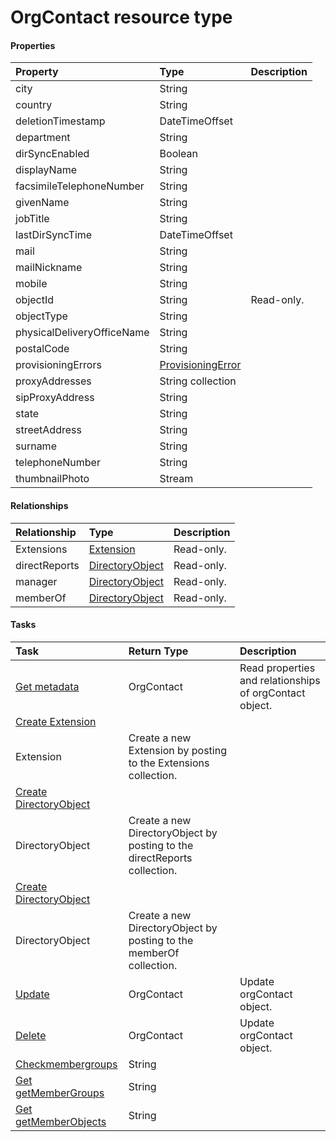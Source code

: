 # OrgContact resource type



#### Properties
| Property	   | Type	|Description|
|:---------------|:--------|:----------|
|city|String||
|country|String||
|deletionTimestamp|DateTimeOffset||
|department|String||
|dirSyncEnabled|Boolean||
|displayName|String||
|facsimileTelephoneNumber|String||
|givenName|String||
|jobTitle|String||
|lastDirSyncTime|DateTimeOffset||
|mail|String||
|mailNickname|String||
|mobile|String||
|objectId|String| Read-only.|
|objectType|String||
|physicalDeliveryOfficeName|String||
|postalCode|String||
|provisioningErrors|[ProvisioningError](provisioningerror.md)||
|proxyAddresses|String collection||
|sipProxyAddress|String||
|state|String||
|streetAddress|String||
|surname|String||
|telephoneNumber|String||
|thumbnailPhoto|Stream||

#### Relationships
| Relationship | Type	|Description|
|:---------------|:--------|:----------|
|Extensions|[Extension](extension.md)| Read-only.|
|directReports|[DirectoryObject](directoryobject.md)| Read-only.|
|manager|[DirectoryObject](directoryobject.md)| Read-only.|
|memberOf|[DirectoryObject](directoryobject.md)| Read-only.|

#### Tasks

| Task		   | Return Type	|Description|
|:---------------|:--------|:----------|
|[Get metadata](../api/orgcontact_get.md) | OrgContact |Read properties and relationships of orgContact object.|
|[Create Extension]((../api/orgcontact_post_extensions.md)) | 
									Extension| Create a new Extension by posting to the Extensions collection.|
|[Create DirectoryObject]((../api/orgcontact_post_directreports.md)) | 
									DirectoryObject| Create a new DirectoryObject by posting to the directReports collection.|
|[Create DirectoryObject]((../api/orgcontact_post_memberof.md)) | 
									DirectoryObject| Create a new DirectoryObject by posting to the memberOf collection.|
|[Update](../api/orgcontact_update.md) | OrgContact	|Update orgContact object. |
|[Delete](../api/orgcontact_delete.md) | OrgContact	|Update orgContact object. |
|[Checkmembergroups](../api/orgcontact_checkmembergroups.md)|String||
|[Get getMemberGroups](../api/orgcontact_getmembergroups.md)|String||
|[Get getMemberObjects](../api/orgcontact_getmemberobjects.md)|String||
